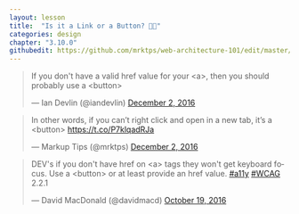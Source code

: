 ```yaml
---
layout: lesson
title:  "Is it a Link or a Button? 🔗🤔"
categories: design
chapter: "3.10.0"
githubedit: https://github.com/mrktps/web-architecture-101/edit/master/_unit_3/link-or-button.markdown
---
```


<blockquote class="twitter-tweet" data-lang="en"><p lang="en" dir="ltr">If you don&#39;t have a valid href value for your &lt;a&gt;, then you should probably use a &lt;button&gt;</p>&mdash; Ian Devlin (@iandevlin) <a href="https://twitter.com/iandevlin/status/804818964417277952">December 2, 2016</a></blockquote> 

<blockquote class="twitter-tweet" data-lang="en"><p lang="en" dir="ltr">In other words, if you can’t right click and open in a new tab, it’s a &lt;button&gt; <a href="https://t.co/P7klqadRJa">https://t.co/P7klqadRJa</a></p>&mdash; Markup Tips (@mrktps) <a href="https://twitter.com/mrktps/status/804822549364408324">December 2, 2016</a></blockquote> 

<blockquote class="twitter-tweet" data-lang="en"><p lang="en" dir="ltr">DEV&#39;s if you don&#39;t have href on &lt;a&gt; tags they won&#39;t get keyboard focus. Use a &lt;button&gt; or at least provide an href value. <a href="https://twitter.com/hashtag/a11y?src=hash">#a11y</a> <a href="https://twitter.com/hashtag/WCAG?src=hash">#WCAG</a> 2.2.1</p>&mdash; David MacDonald (@davidmacd) <a href="https://twitter.com/davidmacd/status/788644719039483904">October 19, 2016</a></blockquote> 
